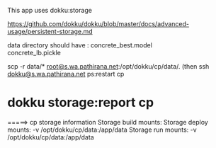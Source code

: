  This app uses dokku:storage 

https://github.com/dokku/dokku/blob/master/docs/advanced-usage/persistent-storage.md

data directory should have :
concrete_best.model                                                                   
concrete_lb.pickle 
 
 scp -r data/* root@s.wa.pathirana.net:/opt/dokku/cp/data/.
(then ssh dokku@s.wa.pathirana.net ps:restart cp 
 
 # dokku storage:report cp
=====> cp storage information
       Storage build mounts:
       Storage deploy mounts:         -v /opt/dokku/cp/data:/app/data
       Storage run mounts:            -v /opt/dokku/cp/data:/app/data
